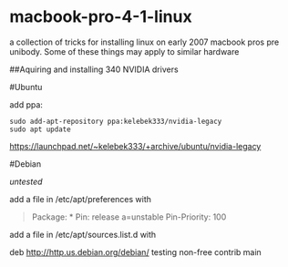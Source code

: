# macbook-pro-4-1-linux
a collection of tricks for installing linux on early 2007 macbook pros pre unibody. Some of these things may apply to similar hardware

##Aquiring and installing 340 NVIDIA drivers

#Ubuntu

add ppa:

```
sudo add-apt-repository ppa:kelebek333/nvidia-legacy
sudo apt update
```

https://launchpad.net/~kelebek333/+archive/ubuntu/nvidia-legacy

#Debian

*untested*

add a file in /etc/apt/preferences with

> Package: *
Pin: release a=unstable
Pin-Priority: 100

add a file in /etc/apt/sources.list.d with

deb http://http.us.debian.org/debian/ testing non-free contrib main
